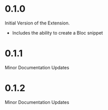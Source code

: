 # 0.1.0

Initial Version of the Extension.

- Includes the ability to create a Bloc snippet

# 0.1.1

Minor Documentation Updates

# 0.1.2

Minor Documentation Updates
